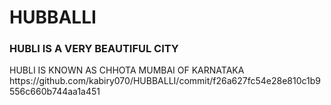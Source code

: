 # HUBBALLI
<HTML>
  <BODY>
    <H3>HUBLI IS A VERY BEAUTIFUL CITY</H3>
    <H7>HUBLI IS KNOWN AS CHHOTA MUMBAI OF KARNATAKA</H7> 
  </BODY>
</HTML>
https://github.com/kabiry070/HUBBALLI/commit/f26a627fc54e28e810c1b9556c660b744aa1a451
